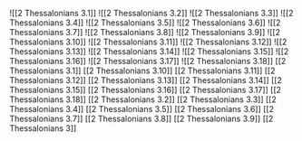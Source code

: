 ![[2 Thessalonians 3.1]]
![[2 Thessalonians 3.2]]
![[2 Thessalonians 3.3]]
![[2 Thessalonians 3.4]]
![[2 Thessalonians 3.5]]
![[2 Thessalonians 3.6]]
![[2 Thessalonians 3.7]]
![[2 Thessalonians 3.8]]
![[2 Thessalonians 3.9]]
![[2 Thessalonians 3.10]]
![[2 Thessalonians 3.11]]
![[2 Thessalonians 3.12]]
![[2 Thessalonians 3.13]]
![[2 Thessalonians 3.14]]
![[2 Thessalonians 3.15]]
![[2 Thessalonians 3.16]]
![[2 Thessalonians 3.17]]
![[2 Thessalonians 3.18]]
[[2 Thessalonians 3.1]]
[[2 Thessalonians 3.10]]
[[2 Thessalonians 3.11]]
[[2 Thessalonians 3.12]]
[[2 Thessalonians 3.13]]
[[2 Thessalonians 3.14]]
[[2 Thessalonians 3.15]]
[[2 Thessalonians 3.16]]
[[2 Thessalonians 3.17]]
[[2 Thessalonians 3.18]]
[[2 Thessalonians 3.2]]
[[2 Thessalonians 3.3]]
[[2 Thessalonians 3.4]]
[[2 Thessalonians 3.5]]
[[2 Thessalonians 3.6]]
[[2 Thessalonians 3.7]]
[[2 Thessalonians 3.8]]
[[2 Thessalonians 3.9]]
[[2 Thessalonians 3]]
